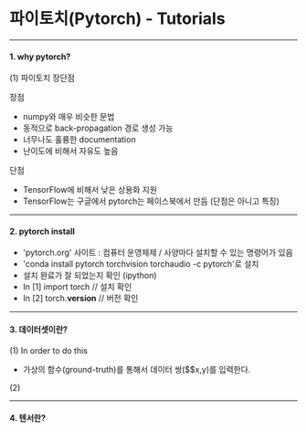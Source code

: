 # 파이토치(Pytorch) -  Tutorials

- - - 

#### 1. why pytorch?

(1) 파이토치 장단점

 장점 
 - numpy와 매우 비슷한 문법
 - 동적으로 back-propagation 경로 생성 가능
 - 너무나도 훌륭한 documentation
 - 난이도에 비해서 자유도 높음

단점
- TensorFlow에 비해서 낮은 상용화 지원
- TensorFlow는 구글에서 pytorch는 페이스북에서 만듬 (단점은 아니고 특징)

- - -

#### 2. pytorch install

- 'pytorch.org' 사이트 : 컴퓨터 운영체제 / 사양마다 설치할 수 있는 명령어가 있음
- 'conda install pytorch torchvision torchaudio -c pytorch'로 설치
- 설치 완료가 잘 되었는지 확인 (ipython)
- In [1] import torch // 설치 확인 
- In [2] torch.__version__ // 버전 확인

- - - 

#### 3. 데이터셋이란?

(1) In order to do this
- 가상의 함수(ground-truth)를 통해서 데이터 쌍($$x,y)를 입력한다.

(2)



- - -

#### 4. 텐서란?
